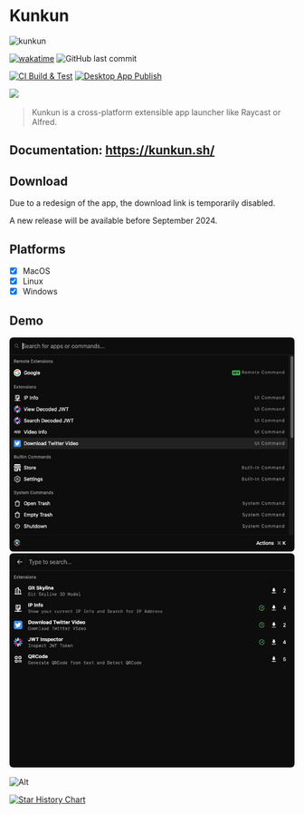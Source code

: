 # Kunkun

![kunkun](https://socialify.git.ci/kunkunsh/kunkun/image?description=1&font=Source%20Code%20Pro&forks=1&issues=1&logo=https%3A%2F%2Fi.imgur.com%2F4MjHiKK.png&name=1&owner=1&pattern=Circuit%20Board&pulls=1&stargazers=1&theme=Auto)

[![wakatime](https://wakatime.com/badge/user/94be0fbf-cb9d-411d-8526-d0c4a4e82e1a/project/455bfd3f-4faf-4c2a-afe9-556d9ee1a0f7.svg)](https://wakatime.com/badge/user/94be0fbf-cb9d-411d-8526-d0c4a4e82e1a/project/455bfd3f-4faf-4c2a-afe9-556d9ee1a0f7)
![GitHub last commit](https://img.shields.io/github/last-commit/kunkunsh/kunkun)

[![CI Build & Test](https://github.com/HuakunTech/Kunkun/actions/workflows/ci.yml/badge.svg)](https://github.com/HuakunTech/Kunkun/actions/workflows/ci.yml)
[![Desktop App Publish](https://github.com/kunkunsh/kunkun/actions/workflows/desktop-publish-ci.yml/badge.svg)](https://github.com/kunkunsh/kunkun/actions/workflows/desktop-publish-ci.yml)

<a src="https://discord.gg/bvf6GwxKWX">
	<img src="https://cdn.prod.website-files.com/6257adef93867e50d84d30e2/636e0b5061df29d55a92d945_full_logo_blurple_RGB.svg" height="20" />
</a>

> Kunkun is a cross-platform extensible app launcher like Raycast or Alfred.

## Documentation: https://kunkun.sh/

## Download

Due to a redesign of the app, the download link is temporarily disabled.

A new release will be available before September 2024.

## Platforms

- [x] MacOS
- [x] Linux
- [x] Windows

## Demo

![](./README.assets/main.png)
![](./README.assets/store.png)

![Alt](https://repobeats.axiom.co/api/embed/283a4ee3d0e8777cfadc89752189164a1f9670c9.svg "Repobeats analytics image")

[![Star History Chart](https://api.star-history.com/svg?repos=kunkunsh/kunkun&type=Date)](https://star-history.com/#kunkunsh/kunkun&Date)

